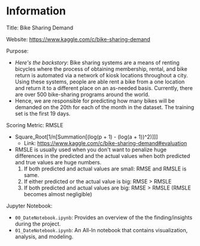 # Information

Title: Bike Sharing Demand

Website: https://www.kaggle.com/c/bike-sharing-demand

Purpose:
- *Here's the backstory*: Bike sharing systems are a means of renting bicycles where the process of obtaining membership, rental, and bike return is automated via a network of kiosk locations throughout a city. Using these systems, people are able rent a bike from a one location and return it to a different place on an as-needed basis. Currently, there are over 500 bike-sharing programs around the world.
- Hence, we are responsible for predicting how many bikes will be demanded on the 20th for each of the month in the dataset. The training set is the first 19 days.

Scoring Metric: RMSLE
- Square_Root[1/n[Summation[(log(p + 1) - (log(a + 1))^2)]]]
  - Link: https://www.kaggle.com/c/bike-sharing-demand#evaluation
- RMSLE is usually used when you don't want to penalize huge differences in the predicted and the actual values when both predicted and true values are huge numbers.
  1. If both predicted and actual values are small: RMSE and RMSLE is same.
  2. If either predicted or the actual value is big: RMSE > RMSLE
  3. If both predicted and actual values are big: RMSE > RMSLE (RMSLE becomes almost negligible)

Jupyter Notebook:
  - `00_DateNotebook.ipynb`: Provides an overview of the the finding/insights during the project.
  - `01_DateNotebook.ipynb`: An All-In notebook that contains visualization, analysis, and modeling.
